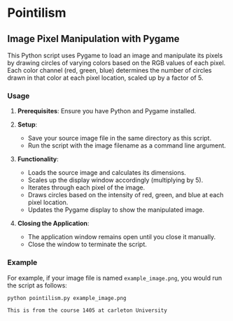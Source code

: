 # Pointilism
## Image Pixel Manipulation with Pygame

This Python script uses Pygame to load an image and manipulate its pixels by drawing circles of varying colors based on the RGB values of each pixel. Each color channel (red, green, blue) determines the number of circles drawn in that color at each pixel location, scaled up by a factor of 5. 

### Usage

1. **Prerequisites**: Ensure you have Python and Pygame installed.
   
2. **Setup**:
   - Save your source image file in the same directory as this script.
   - Run the script with the image filename as a command line argument.

3. **Functionality**:
   - Loads the source image and calculates its dimensions.
   - Scales up the display window accordingly (multiplying by 5).
   - Iterates through each pixel of the image.
   - Draws circles based on the intensity of red, green, and blue at each pixel location.
   - Updates the Pygame display to show the manipulated image.

4. **Closing the Application**:
   - The application window remains open until you close it manually.
   - Close the window to terminate the script.

### Example

For example, if your image file is named `example_image.png`, you would run the script as follows:

```bash
python pointilism.py example_image.png

This is from the course 1405 at carleton University
